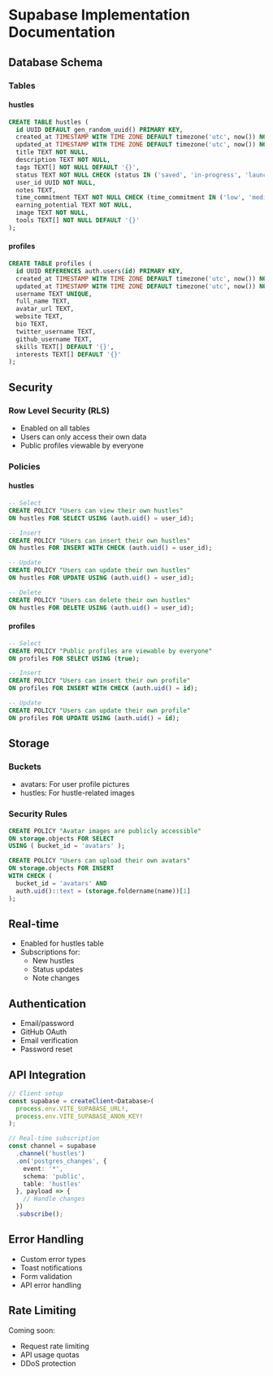 # Supabase Implementation Documentation

## Database Schema

### Tables

#### hustles
```sql
CREATE TABLE hustles (
  id UUID DEFAULT gen_random_uuid() PRIMARY KEY,
  created_at TIMESTAMP WITH TIME ZONE DEFAULT timezone('utc', now()) NOT NULL,
  updated_at TIMESTAMP WITH TIME ZONE DEFAULT timezone('utc', now()) NOT NULL,
  title TEXT NOT NULL,
  description TEXT NOT NULL,
  tags TEXT[] NOT NULL DEFAULT '{}',
  status TEXT NOT NULL CHECK (status IN ('saved', 'in-progress', 'launched')),
  user_id UUID NOT NULL,
  notes TEXT,
  time_commitment TEXT NOT NULL CHECK (time_commitment IN ('low', 'medium', 'high')),
  earning_potential TEXT NOT NULL,
  image TEXT NOT NULL,
  tools TEXT[] NOT NULL DEFAULT '{}'
);
```

#### profiles
```sql
CREATE TABLE profiles (
  id UUID REFERENCES auth.users(id) PRIMARY KEY,
  created_at TIMESTAMP WITH TIME ZONE DEFAULT timezone('utc', now()) NOT NULL,
  updated_at TIMESTAMP WITH TIME ZONE DEFAULT timezone('utc', now()) NOT NULL,
  username TEXT UNIQUE,
  full_name TEXT,
  avatar_url TEXT,
  website TEXT,
  bio TEXT,
  twitter_username TEXT,
  github_username TEXT,
  skills TEXT[] DEFAULT '{}',
  interests TEXT[] DEFAULT '{}'
);
```

## Security

### Row Level Security (RLS)
- Enabled on all tables
- Users can only access their own data
- Public profiles viewable by everyone

### Policies

#### hustles
```sql
-- Select
CREATE POLICY "Users can view their own hustles"
ON hustles FOR SELECT USING (auth.uid() = user_id);

-- Insert
CREATE POLICY "Users can insert their own hustles"
ON hustles FOR INSERT WITH CHECK (auth.uid() = user_id);

-- Update
CREATE POLICY "Users can update their own hustles"
ON hustles FOR UPDATE USING (auth.uid() = user_id);

-- Delete
CREATE POLICY "Users can delete their own hustles"
ON hustles FOR DELETE USING (auth.uid() = user_id);
```

#### profiles
```sql
-- Select
CREATE POLICY "Public profiles are viewable by everyone"
ON profiles FOR SELECT USING (true);

-- Insert
CREATE POLICY "Users can insert their own profile"
ON profiles FOR INSERT WITH CHECK (auth.uid() = id);

-- Update
CREATE POLICY "Users can update their own profile"
ON profiles FOR UPDATE USING (auth.uid() = id);
```

## Storage

### Buckets
- avatars: For user profile pictures
- hustles: For hustle-related images

### Security Rules
```sql
CREATE POLICY "Avatar images are publicly accessible"
ON storage.objects FOR SELECT
USING ( bucket_id = 'avatars' );

CREATE POLICY "Users can upload their own avatars"
ON storage.objects FOR INSERT
WITH CHECK ( 
  bucket_id = 'avatars' AND 
  auth.uid()::text = (storage.foldername(name))[1]
);
```

## Real-time
- Enabled for hustles table
- Subscriptions for:
  - New hustles
  - Status updates
  - Note changes

## Authentication
- Email/password
- GitHub OAuth
- Email verification
- Password reset

## API Integration
```typescript
// Client setup
const supabase = createClient<Database>(
  process.env.VITE_SUPABASE_URL!,
  process.env.VITE_SUPABASE_ANON_KEY!
);

// Real-time subscription
const channel = supabase
  .channel('hustles')
  .on('postgres_changes', { 
    event: '*',
    schema: 'public',
    table: 'hustles'
  }, payload => {
    // Handle changes
  })
  .subscribe();
```

## Error Handling
- Custom error types
- Toast notifications
- Form validation
- API error handling

## Rate Limiting
Coming soon:
- Request rate limiting
- API usage quotas
- DDoS protection